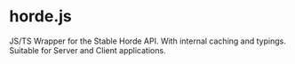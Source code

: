 # horde.js

JS/TS Wrapper for the Stable Horde API. With internal caching and typings. Suitable for Server and Client applications.
